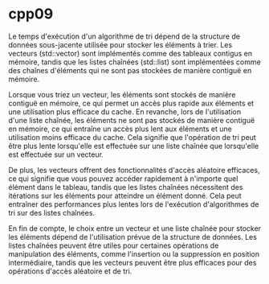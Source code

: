 # cpp09
Le temps d'exécution d'un algorithme de tri dépend de la structure de données sous-jacente utilisée pour stocker les éléments à trier. Les vecteurs (std::vector) sont implémentés comme des tableaux contigus en mémoire, tandis que les listes chaînées (std::list) sont implémentées comme des chaînes d'éléments qui ne sont pas stockées de manière contiguë en mémoire.

Lorsque vous triez un vecteur, les éléments sont stockés de manière contiguë en mémoire, ce qui permet un accès plus rapide aux éléments et une utilisation plus efficace du cache. En revanche, lors de l'utilisation d'une liste chaînée, les éléments ne sont pas stockés de manière contiguë en mémoire, ce qui entraîne un accès plus lent aux éléments et une utilisation moins efficace du cache. Cela signifie que l'opération de tri peut être plus lente lorsqu'elle est effectuée sur une liste chaînée que lorsqu'elle est effectuée sur un vecteur.

De plus, les vecteurs offrent des fonctionnalités d'accès aléatoire efficaces, ce qui signifie que vous pouvez accéder rapidement à n'importe quel élément dans le tableau, tandis que les listes chaînées nécessitent des itérations sur les éléments pour atteindre un élément donné. Cela peut entraîner des performances plus lentes lors de l'exécution d'algorithmes de tri sur des listes chaînées.

En fin de compte, le choix entre un vecteur et une liste chaînée pour stocker les éléments dépend de l'utilisation prévue de la structure de données. Les listes chaînées peuvent être utiles pour certaines opérations de manipulation des éléments, comme l'insertion ou la suppression en position intermédiaire, tandis que les vecteurs peuvent être plus efficaces pour des opérations d'accès aléatoire et de tri.
